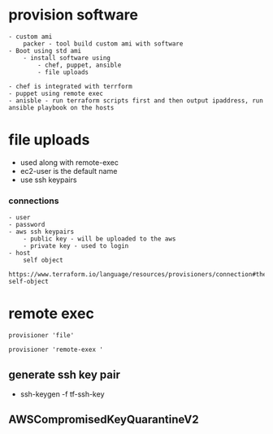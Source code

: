 
# provision software
    - custom ami
        packer - tool build custom ami with software
    - Boot using std ami
        - install software using 
            - chef, puppet, ansible
            - file uploads
    
    - chef is integrated with terrform
    - puppet using remote exec 
    - anisble - run terraform scripts first and then output ipaddress, run ansible playbook on the hosts


# file uploads
- used along with remote-exec
- ec2-user is the default name
- use ssh keypairs

### connections
    - user 
    - password
    - aws ssh keypairs
        - public key - will be uploaded to the aws 
        - private key - used to login 
    - host 
        self object
        https://www.terraform.io/language/resources/provisioners/connection#the-self-object
# remote exec 
```
provisioner 'file'

provisioner 'remote-exex '

```

## generate ssh key pair
- ssh-keygen -f tf-ssh-key

## AWSCompromisedKeyQuarantineV2